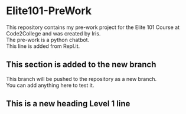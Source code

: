 # Elite101-PreWork

This repository contains my pre-work project for the Elite 101 Course at Code2College and was created by Iris.<br/>
The pre-work is a python chatbot.<br/>
This line is added from Repl.it.<br/>

## This section is added to the new branch

This branch will be pushed to the repository as a new branch.<br/>
You can add anything here to test it.

## This is a new heading Level 1 line
